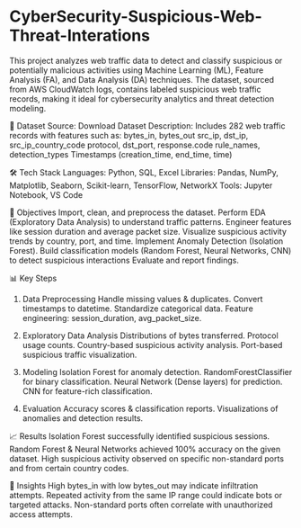 # CyberSecurity-Suspicious-Web-Threat-Interations
This project analyzes web traffic data to detect and classify suspicious or potentially malicious activities using Machine Learning (ML), Feature Analysis (FA), and Data Analysis (DA) techniques.
The dataset, sourced from AWS CloudWatch logs, contains labeled suspicious web traffic records, making it ideal for cybersecurity analytics and threat detection modeling.

📂 Dataset
Source: Download Dataset
Description: Includes 282 web traffic records with features such as:
bytes_in, bytes_out
src_ip, dst_ip, src_ip_country_code
protocol, dst_port, response.code
rule_names, detection_types
Timestamps (creation_time, end_time, time)

🛠 Tech Stack
Languages: Python, SQL, Excel
Libraries: Pandas, NumPy, Matplotlib, Seaborn, Scikit-learn, TensorFlow, NetworkX
Tools: Jupyter Notebook, VS Code

🎯 Objectives
Import, clean, and preprocess the dataset.
Perform EDA (Exploratory Data Analysis) to understand traffic patterns.
Engineer features like session duration and average packet size.
Visualize suspicious activity trends by country, port, and time.
Implement Anomaly Detection (Isolation Forest).
Build classification models (Random Forest, Neural Networks, CNN) to detect suspicious interactions
Evaluate and report findings.

📊 Key Steps
1. Data Preprocessing
Handle missing values & duplicates.
Convert timestamps to datetime.
Standardize categorical data.
Feature engineering: session_duration, avg_packet_size.

2. Exploratory Data Analysis
Distributions of bytes transferred.
Protocol usage counts.
Country-based suspicious activity analysis.
Port-based suspicious traffic visualization.

3. Modeling
Isolation Forest for anomaly detection.
RandomForestClassifier for binary classification.
Neural Network (Dense layers) for prediction.
CNN for feature-rich classification.

4. Evaluation
Accuracy scores & classification reports.
Visualizations of anomalies and detection results.

📈 Results
Isolation Forest successfully identified suspicious sessions.
Random Forest & Neural Networks achieved 100% accuracy on the given dataset.
High suspicious activity observed on specific non-standard ports and from certain country codes.

📌 Insights
High bytes_in with low bytes_out may indicate infiltration attempts.
Repeated activity from the same IP range could indicate bots or targeted attacks.
Non-standard ports often correlate with unauthorized access attempts.




